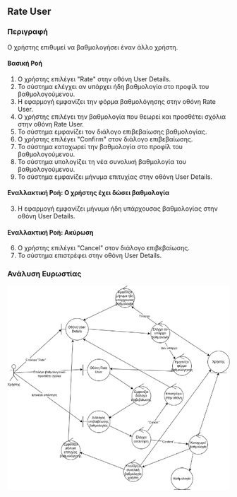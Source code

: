 ## Rate User

### Περιγραφή

Ο χρήστης επιθυμεί να βαθμολογήσει έναν άλλο χρήστη.

#### Βασική Ροή

1.  Ο χρήστης επιλέγει "Rate" στην οθόνη User Details.
2.  Το σύστημα ελέγχει αν υπάρχει ήδη βαθμολογία στο προφίλ του βαθμολογούμενου.
3.  Η εφαρμογή εμφανίζει την φόρμα βαθμολόγησης στην οθόνη Rate User.
4.  Ο χρήστης επιλέγει την βαθμολογία που θεωρεί και προσθέτει σχόλια στην οθόνη Rate User.
5.  Το σύστημα εμφανίζει τον διάλογο επιβεβαίωσης βαθμολογίας.
6.  Ο χρήστης επιλέγει "Confirm" στον διάλογο επιβεβαίωσης.
7.  Το σύστημα καταχωρεί την βαθμολογία στο προφίλ του βαθμολογούμενου.
8.  Το σύστημα υπολογίζει τη νέα συνολική βαθμολογία του βαθμολογούμενου.
9.  Το σύστημα εμφανίζει μήνυμα επιτυχίας στην οθόνη User Details.

#### Εναλλακτική Ροή: Ο χρήστης έχει δώσει βαθμολογία

3. H εφαρμογή εμφανίζει μήνυμα ήδη υπάρχουσας βαθμολογίας στην οθόνη User Details.

#### Εναλλακτική Ροή: Ακύρωση

6.  Ο χρήστης επιλέγει "Cancel" στον διάλογο επιβεβαίωσης.
7.  Το σύστημα επιστρέφει στην οθόνη User Details.

### Ανάλυση Ευρωστίας

![image](./rate-user-robustness.drawio.png)

